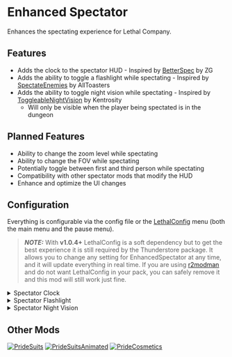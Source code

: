 # Enhanced Spectator
Enhances the spectating experience for Lethal Company.

## Features
- Adds the clock to the spectator HUD \- Inspired by [BetterSpec](https://thunderstore.io/c/lethal-company/p/ZG/BetterSpec/) by ZG
- Adds the ability to toggle a flashlight while spectating \- Inspired by [SpectateEnemies](https://thunderstore.io/c/lethal-company/p/AllToasters/SpectateEnemies/) by AllToasters
- Adds the ability to toggle night vision while spectating \- Inspired by [ToggleableNightVision](https://thunderstore.io/c/lethal-company/p/kentrosity/ToggleableNightVision/) by Kentrosity
  - Will only be visible when the player being spectated is in the dungeon

## Planned Features
- Ability to change the zoom level while spectating
- Ability to change the FOV while spectating
- Potentially toggle between first and third person while spectating
- Compatibility with other spectator mods that modify the HUD
- Enhance and optimize the UI changes

## Configuration
Everything is configurable via the config file or the [LethalConfig](https://thunderstore.io/c/lethal-company/p/AinaVT/LethalConfig/) menu (both the main menu and the pause menu).

> **_NOTE:_** With **v1.0.4+** LethalConfig is a soft dependency but to get the best experience it is still required by the Thunderstore package. It allows you to change any setting for EnhancedSpectator at any time, and it will update everything in real time. If you are using [r2modman](https://thunderstore.io/c/lethal-company/p/ebkr/r2modman/) and do not want LethalConfig in your pack, you can safely remove it and this mod will still work just fine.

<details>
  <summary>Spectator Clock</summary>
  
  ### Enabling or Disabling the spectator clock
  The ```Allowed``` setting lets you enable or disable the clock entirely

  ```cfg
    ## Allow clock while spectating.
    # Setting type: Boolean
    # Default value: true
    Allowed = true
  ```
  
  ### Move the "(Specating: Player)" text down
  The ```Rasied Clock Support``` setting lets you move the spectating text down so it doesnt interfere with the clock if you are using mods that move the clocks position higher (e.g. [LCBetterClock](https://thunderstore.io/c/lethal-company/p/BlueAmulet/LCBetterClock/)).

  ```cfg
    ## Moves the text showing who you are spectating down a bit to support mods that move the clock position higher (e.g. LCBetterClock).
    # Setting type: Boolean
    # Default value: false
    Rasied Clock Support = false
  ```
  
</details>

<details>
  <summary>Spectator Flashlight</summary>
  
  ### Enabling or Disabling the spectator flashlight
  The ```Allowed``` setting lets you enable or disable the flashlight entirely.

  ```cfg
    ## Allow flashlight while spectating.
    # Setting type: Boolean
    # Default value: true
    Allowed = true
  ```
  
  ### Change the spectator flashlight key binding (Requires game restart)
  The ```Keybind``` setting lets you customize which keybind the mod uses for the flashlight.

  ```cfg
    ## Input binding to toggle flashlight while spectating.
    # Setting type: String
    # Default value: <Keyboard>/f
    Keybind = <Keyboard>/f

  ```
</details>

<details>
  <summary>Spectator Night Vision</summary>
  
  ### Enabling or Disabling spectator night vision
  The ```Allowed``` setting lets you enable or disable night vision entirely.

  ```cfg
    ## Allow night vision while spectating.
    # Setting type: Boolean
    # Default value: true
    Allowed = true
  ```
  
  ### Set the intensity of night vision
  The ```Intensity``` setting lets you change how bright the night vision is.

  ```cfg
    ## This is how bright the night vision makes the environment when enabled.
    # Setting type: Single
    # Default value: 7500
    # Range: 100 - 100000 (higher is brighter)
    Intensity = 7500
  ```
  
  ### Enable darkness intensity scaling
  The ```Modify Darkness``` setting enables the ```Darkness Modifier``` setting below. Its used to change the darkness intensity scaling. Use this if you are running mods like Diversity that have darker darkness values.

  ```cfg
    ## Some mods (Diversity) change the default darkness intensity value. This setting enables the below option.
    # Setting type: Boolean
    # Default value: false
    Modify Darkness = false
  ```
  
  ### Modify the darkness intensity scale
  The ```Darkness Modifier``` setting lets you change the default darkness intensity scaling.

  ```cfg
    ## This option modifies the default darkness intensity value.
    # Setting type: Single
    # Default value: 1
    # Range: 0.0 - 1.0
    Darkness Modifier = 1
  ```
  
  ### Change the spectator night vision key binding (Requires game restart)
  The ```Keybind``` setting lets you customize which keybind the mod uses for the night vision.

  ```cfg
    ## Input binding to toggle night vision while spectating.
    # Setting type: String
    # Default value: <Keyboard>/n
    Keybind = <Keyboard>/n
  ```
</details>

## Other Mods
[![PrideSuits](https://gcdn.thunderstore.io/live/repository/icons/PXC-PrideSuits-1.0.2.png.128x128_q95.jpg 'PrideSuits')](https://thunderstore.io/c/lethal-company/p/PXC/PrideSuits/)
[![PrideSuitsAnimated](https://gcdn.thunderstore.io/live/repository/icons/PXC-PrideSuitsAnimated-1.0.1.png.128x128_q95.jpg 'PrideSuitsAnimated')](https://thunderstore.io/c/lethal-company/p/PXC/PrideSuitsAnimated/)
[![PrideCosmetics](https://gcdn.thunderstore.io/live/repository/icons/PXC-PrideCosmetics-1.0.2.png.128x128_q95.png 'PrideCosmetics')](https://thunderstore.io/c/lethal-company/p/PXC/PrideCosmetics/)